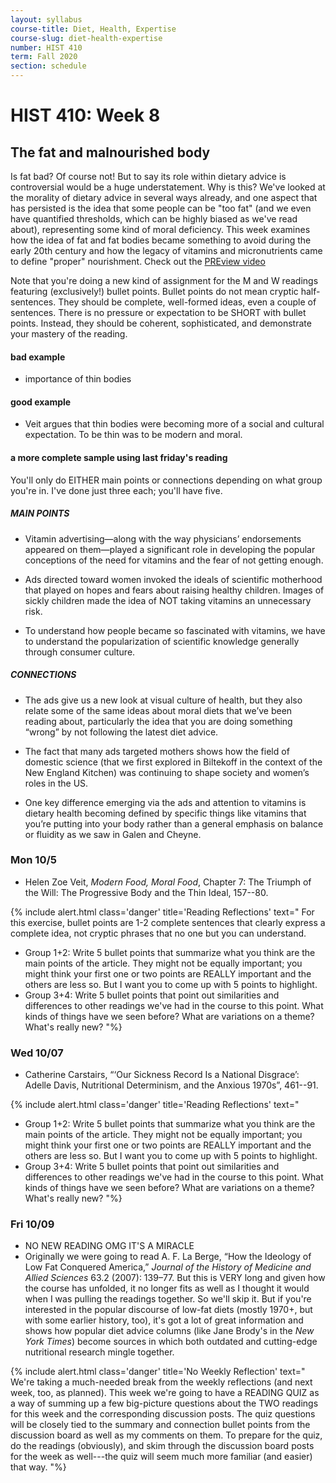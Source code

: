 ```yaml
---
layout: syllabus
course-title: Diet, Health, Expertise
course-slug: diet-health-expertise
number: HIST 410
term: Fall 2020
section: schedule
---
```


# HIST 410: Week 8

## The fat and malnourished body
Is fat bad? Of course not! But to say its role within dietary advice is controversial would be a huge understatement. Why is this? We've looked at the morality of dietary advice in several ways already, and one aspect that has persisted is the idea that some people can be "too fat" (and we even have quantified thresholds, which can be highly biased as we've read about), representing some kind of moral deficiency. This week examines how the idea of fat and fat bodies became something to avoid during the early 20th century and how the legacy of vitamins and micronutrients came to define "proper" nourishment. Check out the [PREview video](https://youtu.be/O2knZDgyN5Q)

Note that you're doing a new kind of assignment for the M and W readings featuring (exclusively!) bullet points. Bullet points do not mean cryptic half-sentences. They should be complete, well-formed ideas, even a couple of sentences. There is no pressure or expectation to be SHORT with bullet points. Instead, they should be coherent, sophisticated, and demonstrate your mastery of the reading.

#### bad example
- importance of thin bodies

#### good example
- Veit argues that thin bodies were becoming more of a social and cultural expectation. To be thin was to be modern and moral.


#### a more complete sample using last friday's reading
You'll only do EITHER main points or connections depending on what group you're in. I've done just three each; you'll have five.


##### MAIN POINTS
* Vitamin advertising—along with the way physicians’ endorsements appeared on them—played a significant role in developing the popular conceptions of the need for vitamins and the fear of not getting enough.

* Ads directed toward women invoked the ideals of scientific motherhood that played on hopes and fears about raising healthy children. Images of sickly children made the idea of NOT taking vitamins an unnecessary risk.

* To understand how people became so fascinated with vitamins, we have to understand the popularization of scientific knowledge generally through consumer culture.


##### CONNECTIONS
* The ads give us a new look at visual culture of health, but they also relate some of the same ideas about moral diets that we’ve been reading about, particularly the idea that you are doing something “wrong” by not following the latest diet advice.

* The fact that many ads targeted mothers shows how the field of domestic science (that we first explored in Biltekoff in the context of the New England Kitchen) was continuing to shape society and women’s roles in the US.

* One key difference emerging via the ads and attention to vitamins is dietary health becoming defined by specific things like vitamins that you’re putting into your body rather than a general emphasis on balance or fluidity as we saw in Galen and Cheyne.



### Mon 10/5
- Helen Zoe Veit, *Modern Food, Moral Food*, Chapter 7: The Triumph of the Will: The Progressive Body and the Thin Ideal, 157--80.

{% include alert.html class='danger' title='Reading Reflections' text="
For this exercise, bullet points are 1-2 complete sentences that clearly express a complete idea, not cryptic phrases that no one but you can understand.

- Group 1+2: Write 5 bullet points that summarize what you think are the main points of the article. They might not be equally important; you might think your first one or two points are REALLY important and the others are less so. But I want you to come up with 5 points to highlight.
- Group 3+4: Write 5 bullet points that point out similarities and differences to other readings we've had in the course to this point. What kinds of things have we seen before? What are variations on a theme? What's really new?
"%}


### Wed 10/07  
- Catherine Carstairs, “‘Our Sickness Record Is a National Disgrace’: Adelle Davis, Nutritional Determinism, and the Anxious 1970s”, 461--91.

{% include alert.html class='danger' title='Reading Reflections' text="
- Group 1+2: Write 5 bullet points that summarize what you think are the main points of the article. They might not be equally important; you might think your first one or two points are REALLY important and the others are less so. But I want you to come up with 5 points to highlight.
- Group 3+4: Write 5 bullet points that point out similarities and differences to other readings we've had in the course to this point. What kinds of things have we seen before? What are variations on a theme? What's really new?
"%}



### Fri 10/09
- NO NEW READING OMG IT'S A MIRACLE
- Originally we were going to read A. F. La Berge, “How the Ideology of Low Fat Conquered America,” _Journal of the History of Medicine and Allied Sciences_ 63.2 (2007): 139–77. But this is VERY long and given how the course has unfolded, it no longer fits as well as I thought it would when I was pulling the readings together. So we'll skip it. But if you're interested in the popular discourse of low-fat diets (mostly 1970+, but with some earlier history, too), it's got a lot of great information and shows how popular diet advice columns (like Jane Brody's in the _New York Times_) become sources in which both outdated and cutting-edge nutritional research mingle together.

{% include alert.html class='danger' title='No Weekly Reflection' text="
We're taking a much-needed break from the weekly reflections (and next week, too, as planned). This week we're going to have a READING QUIZ as a way of summing up a few big-picture questions about the TWO readings for this week and the corresponding discussion posts. The quiz questions will be closely tied to the summary and connection bullet points from the discussion board as well as my comments on them. To prepare for the quiz, do the readings (obviously), and skim through the discussion board posts for the week as well---the quiz will seem much more familiar (and easier) that way.
"%}
